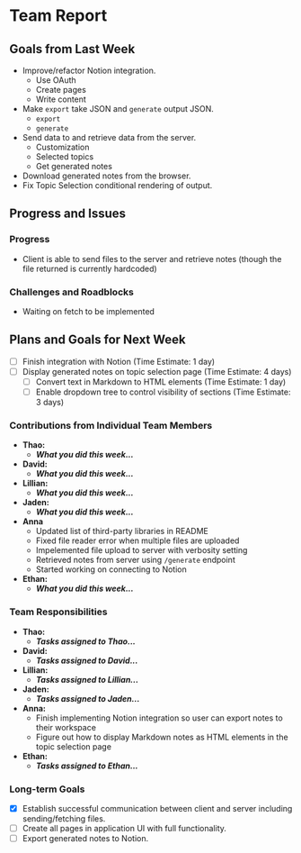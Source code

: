 # Team Report

## Goals from Last Week

- Improve/refactor Notion integration.
  - Use OAuth
  - Create pages
  - Write content
- Make `export` take JSON and `generate` output JSON.
  - `export`
  - `generate`
- Send data to and retrieve data from the server.
  - Customization
  - Selected topics
  - Get generated notes
- Download generated notes from the browser.
- Fix Topic Selection conditional rendering of output.

## Progress and Issues

### Progress

- Client is able to send files to the server and retrieve notes (though the file returned is currently hardcoded)

### Challenges and Roadblocks

- Waiting on fetch to be implemented

## Plans and Goals for Next Week

- [ ] Finish integration with Notion (Time Estimate: 1 day)
- [ ] Display generated notes on topic selection page (Time Estimate: 4 days)
  - [ ] Convert text in Markdown to HTML elements (Time Estimate: 1 day)
  - [ ] Enable dropdown tree to control visibility of sections (Time Estimate: 3 days)

### Contributions from Individual Team Members

- **Thao:**
  - **_What you did this week..._**
- **David:**
  - **_What you did this week..._**
- **Lillian:**
  - **_What you did this week..._**
- **Jaden:**
  - **_What you did this week..._**
- **Anna**
  - Updated list of third-party libraries in README
  - Fixed file reader error when multiple files are uploaded
  - Impelemented file upload to server with verbosity setting
  - Retrieved notes from server using `/generate` endpoint
  - Started working on connecting to Notion
- **Ethan:**
  - **_What you did this week..._**

### Team Responsibilities

- **Thao:**
  - **_Tasks assigned to Thao..._**
- **David:**
  - **_Tasks assigned to David..._**
- **Lillian:**
  - **_Tasks assigned to Lillian..._**
- **Jaden:**
  - **_Tasks assigned to Jaden..._**
- **Anna:**
  - Finish implementing Notion integration so user can export notes to their workspace
  - Figure out how to display Markdown notes as HTML elements in the topic selection page
- **Ethan:**
  - **_Tasks assigned to Ethan..._**

### Long-term Goals

- [x] Establish successful communication between client and server including sending/fetching files.
- [ ] Create all pages in application UI with full functionality.
- [ ] Export generated notes to Notion.
